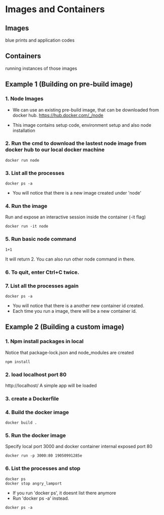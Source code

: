 # Images and Containers

## Images 
blue prints and application codes

## Containers
running instances of those images

## Example 1 (Building on pre-build image)

### 1. Node Images
- We can use an existing pre-build image, that can be downloaded from docker hub.
https://hub.docker.com/_/node

- This image contains setup code, environment setup and also node installation

### 2. Run the cmd to download the lastest node image from docker hub to our local docker machine

```
docker run node
```

### 3. List all the processes 

```
docker ps -a
```
- You will notice that there is a new image created under 'node'


### 4. Run the image
Run and expose an interactive session inside the container (-it flag)
```
docker run -it node
```

### 5. Run basic node command
```
1+1
```
It will return 2. You can also run other node command in there.


### 6. To quit, enter Ctrl+C twice.

### 7. List all the processes again
```
docker ps -a
```
- You will notice that there is a another new container id created.
- Each time you run a image, there will be a new container id.


## Example 2 (Building a custom image)

### 1. Npm install packages in local
Notice that package-lock.json and node_modules are created
```
npm install
```

### 2. load localhost port 80
http://localhost/
A simple app will be loaded

### 3. create a Dockerfile 

### 4. Build the docker image
```
docker build .
```

### 5. Run the docker image
Specify local port 3000 and docker container internal exposed port 80
```
docker run -p 3000:80 19050991285e
```

### 6. List the processes and stop
```
docker ps
docker stop angry_lamport
```

- If you run 'docker ps', it doesnt list there anymore 
- Run 'docker ps -a' instead.
```
docker ps -a
```

